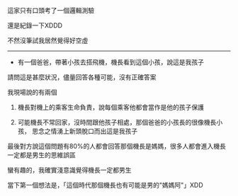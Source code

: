 這家只有口頭考了一個邏輯測驗

還是紀錄一下XDDD

不然沒筆試我居然覺得好空虛

***

- 有一個爸爸，帶著小孩去搭飛機，機長看到這個小孩，說這是我孩子

請問這是甚麼狀況，儘量回答各種可能，沒有正確答案

我現場說的有兩個

1. 機長對機上的乘客生命負責，說每個乘客他都會當作是他的孩子保護

2. 可能機長不常回家，沒時間跟他孩子相處，那個爸爸的小孩長的很像機長小孩， 思念之情湧上新頭脫口而出這是我孩子

最後對方說這個問題有80%的人都會回答那個機長是媽媽，很多人都會進入機長一定都是男生的思維誤區


蠻有趣的，我確實淺意識覺得機長一定都男生


當下第一個想法是，「這個時代那個機長也有可能是男的"媽媽阿"」XDD




